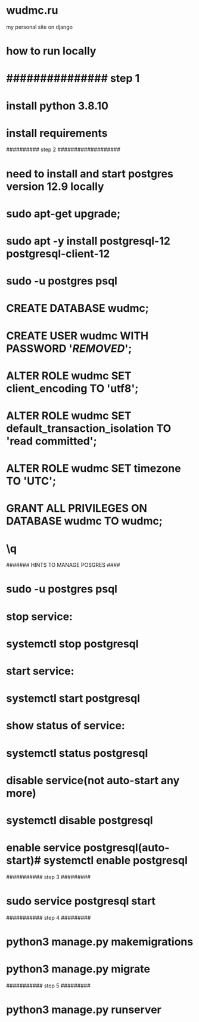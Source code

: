 # wudmc.ru
my personal site on django
# how to run locally
# ############### step 1 ##############
# install python 3.8.10
# install requirements
##########  step 2 ###################
# need to install and start postgres version 12.9 locally
# sudo apt-get upgrade;
# sudo apt -y install postgresql-12 postgresql-client-12
# sudo -u postgres psql
# CREATE DATABASE wudmc;
# CREATE USER wudmc WITH PASSWORD '***REMOVED***';
# ALTER ROLE wudmc SET client_encoding TO 'utf8';
# ALTER ROLE wudmc SET default_transaction_isolation TO 'read committed';
# ALTER ROLE wudmc SET timezone TO 'UTC';
# GRANT ALL PRIVILEGES ON DATABASE wudmc TO wudmc;
# \q
####### HINTS TO MANAGE POSGRES ####
# sudo -u postgres psql
# stop service:
# systemctl stop postgresql
# start service:
# systemctl start postgresql
# show status of service:
# systemctl status postgresql
# disable service(not auto-start any more)
# systemctl disable postgresql
# enable service postgresql(auto-start)# systemctl enable postgresql
########### step 3 #########
# sudo service postgresql start
########### step 4 #########
# python3 manage.py makemigrations
# python3 manage.py migrate
########### step 5 #########
#  python3 manage.py runserver

